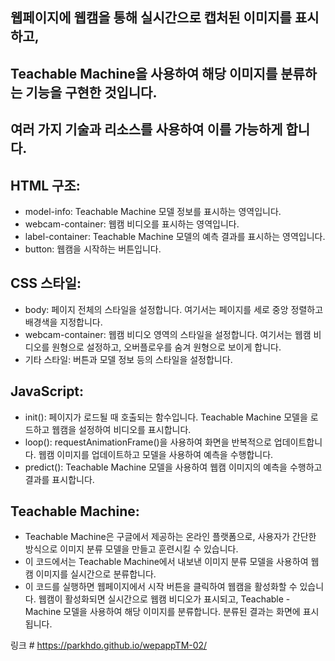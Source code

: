 ## 웹페이지에 웹캠을 통해 실시간으로 캡처된 이미지를 표시하고, 

## Teachable Machine을 사용하여 해당 이미지를 분류하는 기능을 구현한 것입니다. 

## 여러 가지 기술과 리소스를 사용하여 이를 가능하게 합니다.

## HTML 구조:

- model-info: Teachable Machine 모델 정보를 표시하는 영역입니다.
- webcam-container: 웹캠 비디오를 표시하는 영역입니다.
- label-container: Teachable Machine 모델의 예측 결과를 표시하는 영역입니다.
- button: 웹캠을 시작하는 버튼입니다.

## CSS 스타일:
- body: 페이지 전체의 스타일을 설정합니다. 여기서는 페이지를 세로 중앙 정렬하고 배경색을 지정합니다.
- webcam-container: 웹캠 비디오 영역의 스타일을 설정합니다. 여기서는 웹캠 비디오를 원형으로 설정하고, 오버플로우를 숨겨 원형으로 보이게 합니다.
- 기타 스타일: 버튼과 모델 정보 등의 스타일을 설정합니다.

## JavaScript:
- init(): 페이지가 로드될 때 호출되는 함수입니다. Teachable Machine 모델을 로드하고 웹캠을 설정하여 비디오를 표시합니다.
- loop(): requestAnimationFrame()을 사용하여 화면을 반복적으로 업데이트합니다. 웹캠 이미지를 업데이트하고 모델을 사용하여 예측을 수행합니다.
- predict(): Teachable Machine 모델을 사용하여 웹캠 이미지의 예측을 수행하고 결과를 표시합니다.

## Teachable Machine:
- Teachable Machine은 구글에서 제공하는 온라인 플랫폼으로, 사용자가 간단한 방식으로 이미지 분류 모델을 만들고 훈련시킬 수 있습니다.
- 이 코드에서는 Teachable Machine에서 내보낸 이미지 분류 모델을 사용하여 웹캠 이미지를 실시간으로 분류합니다.
- 이 코드를 실행하면 웹페이지에서 시작 버튼을 클릭하여 웹캠을 활성화할 수 있습니다. 웹캠이 활성화되면 실시간으로 웹캠 비디오가 표시되고, Teachable - Machine 모델을 사용하여 해당 이미지를 분류합니다. 분류된 결과는 화면에 표시됩니다.

링크 # https://parkhdo.github.io/wepappTM-02/
